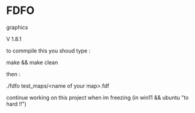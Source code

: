 # FDFO

graphics

V 1.8.1

to commpile this you shoud type : 

make && make clean

then :

./fdfo test_maps/\<name of your map\>.fdf

continue working on this project when im freezing (in win11 && ubuntu "to hard !!")
